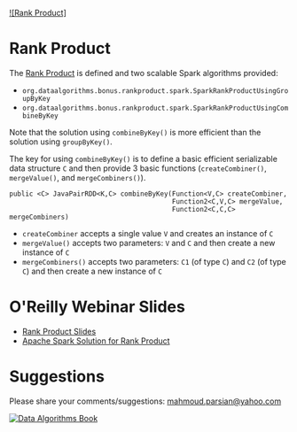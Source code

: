 [![Rank Product]](./rank-product.png)

Rank Product
============
The [Rank Product](./RankProduct_chapter.pdf) is defined and two scalable Spark algorithms provided:
* ````org.dataalgorithms.bonus.rankproduct.spark.SparkRankProductUsingGroupByKey````
* ````org.dataalgorithms.bonus.rankproduct.spark.SparkRankProductUsingCombineByKey````

Note that the solution using ````combineByKey()```` is more efficient than the solution using ````groupByKey()````.

The key for using ````combineByKey()```` is to define a basic efficient serializable data structure ````C````
and then provide 3 basic functions (````createCombiner()````, ````mergeValue()````, and ````mergeCombiners()````).

````
public <C> JavaPairRDD<K,C> combineByKey(Function<V,C> createCombiner,
                                         Function2<C,V,C> mergeValue,
                                         Function2<C,C,C> mergeCombiners)

````

* ````createCombiner```` accepts a single value ````V```` and creates an instance of ````C````
* ````mergeValue()```` accepts two parameters: ````V```` and ````C```` and then create a new instance of ````C````
* ````mergeCombiners()```` accepts two parameters: ````C1```` (of type ````C````) and ````C2```` (of type ````C````) 
and then create a new instance of ````C````


O'Reilly Webinar Slides
=======================
* [Rank Product Slides](./RankProduct_slides.pdf) 
* [Apache Spark Solution for Rank Product](http://www.oreilly.com/pub/e/3507)

Suggestions
===========
Please share your comments/suggestions: mahmoud.parsian@yahoo.com


[![Data Algorithms Book](https://github.com/mahmoudparsian/data-algorithms-book/blob/master/misc/data_algorithms_image.jpg)](http://shop.oreilly.com/product/0636920033950.do)
